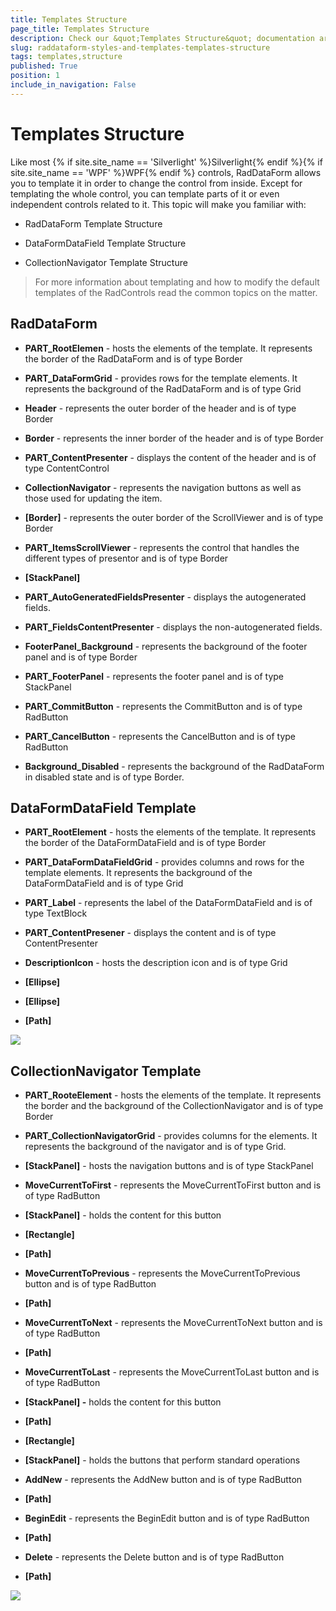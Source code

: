 ```yaml
---
title: Templates Structure
page_title: Templates Structure
description: Check our &quot;Templates Structure&quot; documentation article for the RadDataForm WPF control.
slug: raddataform-styles-and-templates-templates-structure
tags: templates,structure
published: True
position: 1
include_in_navigation: False
---
```


# Templates Structure

Like most {% if site.site_name == 'Silverlight' %}Silverlight{% endif %}{% if site.site_name == 'WPF' %}WPF{% endif %} controls, RadDataForm allows you to template it in order to change the control from inside. Except for templating the whole control, you can template parts of it or even independent controls related to it. This topic will make you familiar with:

* RadDataForm Template Structure

* DataFormDataField Template Structure

* CollectionNavigator Template Structure

>For more information about templating and how to modify the default templates of the RadControls read the common topics on the matter.

## RadDataForm

* __PART_RootElemen__ - hosts the elements of the template. It represents the border of the RadDataForm and is of type Border 

* __PART_DataFormGrid__ - provides rows for the template elements. It represents the background of the RadDataForm and is of type Grid

* __Header__ - represents the outer border of the header and is of type Border

* __Border__ - represents the inner border of the header and is of type Border

* __PART_ContentPresenter__ - displays the content of the header and is of type ContentControl

* __CollectionNavigator__ - represents the navigation buttons as well as those used for updating the item.   

* __[Border]__ - represents the outer border of the ScrollViewer and is of type Border

* __PART_ItemsScrollViewer__ - represents the control that handles the different types of presentor and is of type Border

* __[StackPanel]__

* __PART_AutoGeneratedFieldsPresenter__ - displays the autogenerated fields.

* __PART_FieldsContentPresenter__ - displays the non-autogenerated fields.

* __FooterPanel_Background__ - represents the background of the footer panel and is of type Border

* __PART_FooterPanel__ - represents the footer panel and is of type StackPanel

* __PART_CommitButton__ - represents the CommitButton and is of type RadButton

* __PART_CancelButton__ - represents the CancelButton and is of type RadButton

* __Background_Disabled__ - represents the background of the RadDataForm in disabled state and is of type Border.



## DataFormDataField Template

* __PART_RootElement__ - hosts the elements of the template. It represents the border of the DataFormDataField and is of type Border

* __PART_DataFormDataFieldGrid__ - provides columns and rows for the template elements. It represents the background of the DataFormDataField and is of type Grid

* __PART_Label__ - represents the label of the DataFormDataField and is of type TextBlock

* __PART_ContentPresener__ - displays the content and is of type ContentPresenter

* __DescriptionIcon__ - hosts the description icon and is of type Grid

* __[Ellipse]__

* __[Ellipse]__

* __[Path]__



![](images/RadDataForm_DataFormDataField.png)

## CollectionNavigator Template

* __PART_RooteElement__ - hosts the elements of the template. It represents the border and the background of the CollectionNavigator and is of type Border

* __PART_CollectionNavigatorGrid__ - provides columns for the elements. It represents the background of the navigator and is of type Grid. 

* __[StackPanel]__ - hosts the navigation buttons and is of type StackPanel

* __MoveCurrentToFirst__ - represents the MoveCurrentToFirst button and is of type RadButton

* __[StackPanel]__ - holds the content for this button

* __[Rectangle]__

* __[Path]__

* __MoveCurrentToPrevious__ - represents the MoveCurrentToPrevious button and is of type RadButton

* __[Path]__

* __MoveCurrentToNext__ - represents the MoveCurrentToNext button and is of type RadButton

* __[Path]__

* __MoveCurrentToLast__ - represents the MoveCurrentToLast button and is of type RadButton

* __[StackPanel] -__ holds the content for this button

* __[Path]__

* __[Rectangle]__

* __[StackPanel]__ - holds the buttons that perform standard operations

* __AddNew__ - represents the AddNew button and is of type RadButton

* __[Path]__

* __BeginEdit__ - represents the BeginEdit button and is of type RadButton

* __[Path]__

* __Delete__ - represents the Delete button and is of type RadButton

* __[Path]__



![](images/RadDataForm_CollectionNavigatorTemplate.png)
